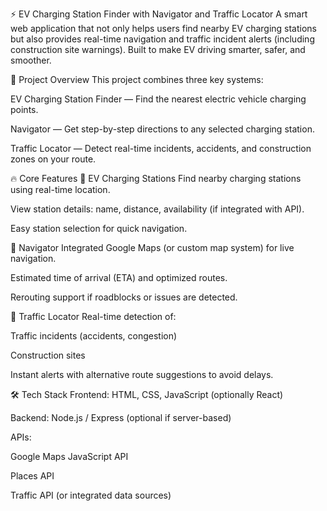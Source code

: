 ⚡ EV Charging Station Finder with Navigator and Traffic Locator
A smart web application that not only helps users find nearby EV charging stations but also provides real-time navigation and traffic incident alerts (including construction site warnings). Built to make EV driving smarter, safer, and smoother.

🧠 Project Overview
This project combines three key systems:

EV Charging Station Finder — Find the nearest electric vehicle charging points.

Navigator — Get step-by-step directions to any selected charging station.

Traffic Locator — Detect real-time incidents, accidents, and construction zones on your route.

🔥 Core Features
🚗 EV Charging Stations
Find nearby charging stations using real-time location.

View station details: name, distance, availability (if integrated with API).

Easy station selection for quick navigation.

🧭 Navigator
Integrated Google Maps (or custom map system) for live navigation.

Estimated time of arrival (ETA) and optimized routes.

Rerouting support if roadblocks or issues are detected.

🚧 Traffic Locator
Real-time detection of:

Traffic incidents (accidents, congestion)

Construction sites

Instant alerts with alternative route suggestions to avoid delays.

🛠️ Tech Stack
Frontend: HTML, CSS, JavaScript (optionally React)

Backend: Node.js / Express (optional if server-based)

APIs:

Google Maps JavaScript API

Places API

Traffic API (or integrated data sources)

